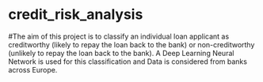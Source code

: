 # credit_risk_analysis

#The aim of this project is to classify an individual loan applicant as creditworthy (likely to repay the loan back to the bank) or non-creditworthy (unlikely to repay the loan back to the bank). A Deep Learning Neural Network is used for this classification and Data is considered from banks across Europe. 
